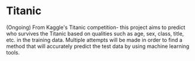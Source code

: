 # Titanic

(Ongoing)
From Kaggle's Titanic competition- this project aims to predict who survives the Titanic based on qualities such as age, sex, class, title, etc. in the training data. Multiple attempts will be made in order to find a method that will accurately predict the test data by using machine learning tools.
